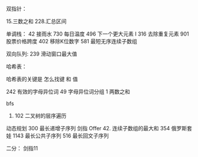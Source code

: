 双指针：

15.三数之和
228.汇总区间

   

单调栈：
42 接雨水
730 每日温度
496 下一个更大元素 I
316 去除重复元素
901 股票价格跨度
402 移除K位数字
581 最短无序连续子数组

双向队列:
239 滑动窗口最大值

哈希表：

哈希表的关键是 怎么找键 和 值

242 有效的字母异位词
49 字母异位词分组
1 两数之和

bfs
1. 102 二叉树的层序遍历

动态规划
300 最长递增子序列
剑指 Offer 42. 连续子数组的最大和 
354 俄罗斯套娃
1143 最长公共子序列
516 最长回文子序列

二分：
剑指11
